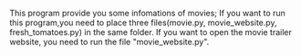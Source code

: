 This program provide you some infomations of movies;
If you want to run this program,you need to place three
files(movie.py, movie_website.py, fresh_tomatoes.py) in 
the same folder. If you want to open the movie trailer
website, you need to run the file "movie_website.py". 
